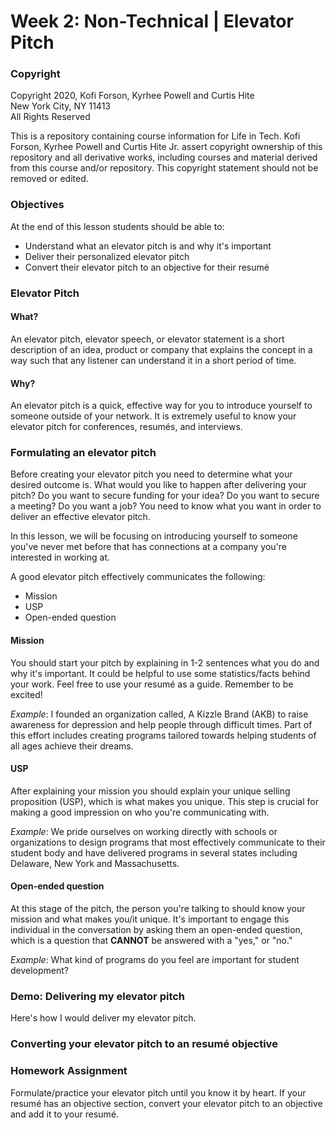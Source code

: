 # Week 2: Non-Technical | Elevator Pitch

### Copyright
Copyright 2020, Kofi Forson, Kyrhee Powell and Curtis Hite \
New York City, NY 11413 \
All Rights Reserved

This is a repository containing course information for Life in Tech. Kofi Forson, Kyrhee Powell and Curtis Hite Jr. assert copyright ownership of this repository and all derivative works, including courses and material derived from this course and/or repository. This copyright statement should not be removed or edited.


### Objectives
At the end of this lesson students should be able to:
- Understand what an elevator pitch is and why it's important
- Deliver their personalized elevator pitch
- Convert their elevator pitch to an objective for their resumé


### Elevator Pitch
#### What?
An elevator pitch, elevator speech, or elevator statement is a short description of an idea, product or company that explains the concept in a way such that any listener can understand it in a short period of time.

#### Why?
An elevator pitch is a quick, effective way for you to introduce yourself to someone outside of your network. It is extremely useful to know your elevator pitch for conferences, resumés, and interviews.

### Formulating an elevator pitch
Before creating your elevator pitch you need to determine what your desired outcome is. What would you like to happen after delivering your pitch? Do you want to secure funding for your idea? Do you want to secure a meeting? Do you want a job? You need to know what you want in order to deliver an effective elevator pitch.

In this lesson, we will be focusing on introducing yourself to someone you've never met before that has connections at a company you're interested in working at.

A good elevator pitch effectively communicates the following:
- Mission
- USP
- Open-ended question

#### Mission
You should start your pitch by explaining in 1-2 sentences what you do and why it's important. It could be helpful to use some statistics/facts behind your work. Feel free to use your resumé as a guide. Remember to be excited!

_Example_: I founded an organization called, A Kizzle Brand (AKB) to raise awareness for depression and help people through difficult times. Part of this effort includes creating programs tailored towards helping students of all ages achieve their dreams.

#### USP
After explaining your mission you should explain your unique selling proposition (USP), which is what makes you unique. This step is crucial for making a good impression on who you're communicating with.

_Example_: We pride ourselves on working directly with schools or organizations to design programs that most effectively communicate to their student body and have delivered programs in several states including Delaware, New York and Massachusetts.


#### Open-ended question
At this stage of the pitch, the person you're talking to should know your mission and what makes you/it unique. It's important to engage this individual in the conversation by asking them an open-ended question, which is a question that __CANNOT__ be answered with a "yes," or "no."

_Example_: What kind of programs do you feel are important for student development?

### Demo: Delivering my elevator pitch
Here's how I would deliver my elevator pitch.

### Converting your elevator pitch to an resumé objective



 ### Homework Assignment
Formulate/practice your elevator pitch until you know it by heart. If your resumé has an objective section, convert your elevator pitch to an objective and add it to your resumé.

